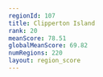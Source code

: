 ```yaml
---
regionId: 107
title: Clipperton Island
rank: 20
meanScore: 78.51
globalMeanScore: 69.82
numRegions: 220
layout: region_score
---
```

